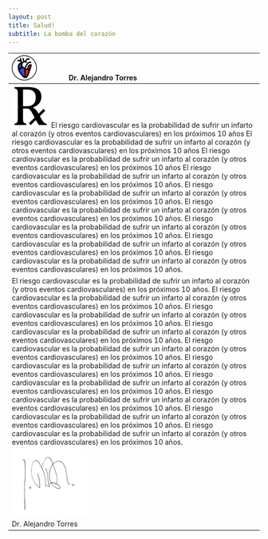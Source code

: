```yaml
---
layout: post
title: Salud!
subtitle: La bomba del corazón
---
```


| <img src="/heart.png" width="50" height="50" /> &nbsp; &nbsp; &nbsp; &nbsp; &nbsp; &nbsp; &nbsp; &nbsp; Dr. Alejandro Torres |
| :--- |
| <img src="/img/rx2.png" width="75" />  El riesgo cardiovascular es la probabilidad de sufrir un infarto al corazón (y otros eventos cardiovasculares) en los próximos 10 años El riesgo cardiovascular es la probabilidad de sufrir un infarto al corazón (y otros eventos cardiovasculares) en los próximos 10 años El riesgo cardiovascular es la probabilidad de sufrir un infarto al corazón (y otros eventos cardiovasculares) en los próximos 10 años El riesgo cardiovascular es la probabilidad de sufrir un infarto al corazón (y otros eventos cardiovasculares) en los próximos 10 años. El riesgo cardiovascular es la probabilidad de sufrir un infarto al corazón (y otros eventos cardiovasculares) en los próximos 10 años. El riesgo cardiovascular es la probabilidad de sufrir un infarto al corazón (y otros eventos cardiovasculares) en los próximos 10 años. El riesgo cardiovascular es la probabilidad de sufrir un infarto al corazón (y otros eventos cardiovasculares) en los próximos 10 años. El riesgo cardiovascular es la probabilidad de sufrir un infarto al corazón (y otros eventos cardiovasculares) en los próximos 10 años. El riesgo cardiovascular es la probabilidad de sufrir un infarto al corazón (y otros eventos cardiovasculares) en los próximos 10 años.
El riesgo cardiovascular es la probabilidad de sufrir un infarto al corazón (y otros eventos cardiovasculares) en los próximos 10 años. El riesgo cardiovascular es la probabilidad de sufrir un infarto al corazón (y otros eventos cardiovasculares) en los próximos 10 años. El riesgo cardiovascular es la probabilidad de sufrir un infarto al corazón (y otros eventos cardiovasculares) en los próximos 10 años. El riesgo cardiovascular es la probabilidad de sufrir un infarto al corazón (y otros eventos cardiovasculares) en los próximos 10 años. El riesgo cardiovascular es la probabilidad de sufrir un infarto al corazón (y otros eventos cardiovasculares) en los próximos 10 años. El riesgo cardiovascular es la probabilidad de sufrir un infarto al corazón (y otros eventos cardiovasculares) en los próximos 10 años. El riesgo cardiovascular es la probabilidad de sufrir un infarto al corazón (y otros eventos cardiovasculares) en los próximos 10 años. El riesgo cardiovascular es la probabilidad de sufrir un infarto al corazón (y otros eventos cardiovasculares) en los próximos 10 años. El riesgo cardiovascular es la probabilidad de sufrir un infarto al corazón (y otros eventos cardiovasculares) en los próximos 10 años. El riesgo cardiovascular es la probabilidad de sufrir un infarto al corazón (y otros eventos cardiovasculares) en los próximos 10 años. |
| <img src="/img/signature.jpg" width="150" height="134" />
Dr. Alejandro Torres |
